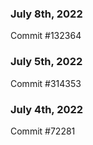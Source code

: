 ### July 8th, 2022

Commit #132364

### July 5th, 2022

Commit #314353


### July 4th, 2022

Commit #72281

